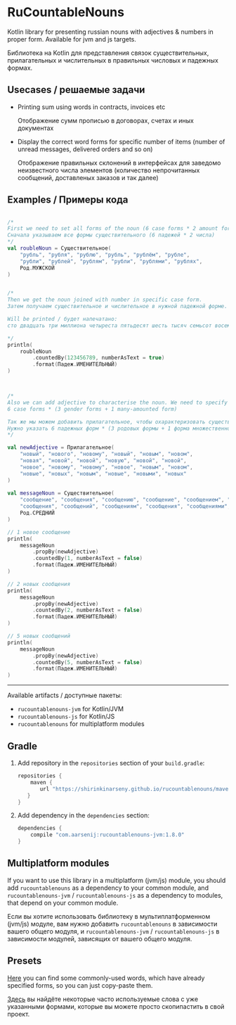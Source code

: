 # RuCountableNouns

Kotlin library for presenting russian nouns with adjectives & numbers in proper form.
Available for jvm and js targets.

Библиотека на Kotlin для представления связок
существительных, прилагательных и числительных
в правильных числовых и падежных формах.

## Usecases / решаемые задачи

+ Printing sum using words in contracts, invoices etc

  Отображение сумм прописью в договорах, счетах и иных документах
  
+ Display the correct word forms for specific number of items
  (number of unread messages, delivered orders and so on)
  
  Отображение правильных склонений в интерфейсах для заведомо
  неизвестного числа элементов (количество непрочитанных
  сообщений, доставленых заказов и так далее)

## Examples /  Примеры кода

```kotlin

/*
First we need to set all forms of the noun (6 case forms * 2 amount forms)
Сначала указываем все формы существительного (6 падежей * 2 числа)
*/
val roubleNoun = Существительное(
    "рубль", "рубля", "рублю", "рубль", "рублём", "рубле",
    "рубли", "рублей", "рублям", "рубли", "рублями", "рублях",
    Род.МУЖСКОЙ
)


/*
Then we get the noun joined with number in specific case form.
Затем получаем существительное и числительное в нужной падежной форме.

Will be printed / будет напечатано:
сто двадцать три миллиона четыреста пятьдесят шесть тысяч семьсот восемьдесят девять рублей

*/
println(
    roubleNoun
        .countedBy(123456789, numberAsText = true)
        .format(Падеж.ИМЕНИТЕЛЬНЫЙ)
)



/*
Also we can add adjective to characterise the noun. We need to specify
6 case forms * (3 gender forms + 1 many-amounted form)

Так же мы можем добавить прилагательное, чтобы охарактеризовать существительное.
Нужно указать 6 падежных форм * (3 родовых формы + 1 форма множественного числа)
*/

val newAdjective = Прилагательное(
    "новый", "нового", "новому", "новый", "новым", "новом",
    "новая", "новой", "новой", "новую", "новой", "новой",
    "новое", "новому", "новому", "новое", "новым", "новом",
    "новые", "новых", "новым", "новые", "новыми", "новых"    
)    
  
val messageNoun = Существительное(
    "сообщение", "сообщения", "сообщению", "сообщение", "сообщением", "сообщении",
    "сообщения", "сообщений", "сообщениям", "сообщения", "сообщениями", "сообщениях",
    Род.СРЕДНИЙ
)    

// 1 новое сообщение
println(
    messageNoun
        .propBy(newAdjective)
        .countedBy(1, numberAsText = false)
        .format(Падеж.ИМЕНИТЕЛЬНЫЙ)
)

// 2 новых сообщения
println(
    messageNoun
        .propBy(newAdjective)
        .countedBy(2, numberAsText = false)
        .format(Падеж.ИМЕНИТЕЛЬНЫЙ)
)

// 5 новых сообщений
println(
    messageNoun
        .propBy(newAdjective)
        .countedBy(5, numberAsText = false)
        .format(Падеж.ИМЕНИТЕЛЬНЫЙ)
)

```

---

Available artifacts / доступные пакеты:
+ `rucountablenouns-jvm` for Kotlin/JVM
+ `rucountablenouns-js` for Kotlin/JS
+ `rucountablenouns` for multiplatform modules

## Gradle 

1. Add repository in the `repositories` section of your `build.gradle`:
    ```groovy
    repositories {       
        maven { 
           url "https://shirinkinarseny.github.io/rucountablenouns/maven-repo/" 
       }
    }
    ```
2. Add dependency in the `dependencies` section:
    ```groovy
    dependencies {       
        compile "com.aarsenij:rucountablenouns-jvm:1.8.0"
    }
    ```
   
## Multiplatform modules

If you want to use this library in a multiplatform (jvm/js) module,
you should add `rucountablenouns` as a dependency to your common module,
and `rucountablenouns-jvm` / `rucountablenouns-js` as a dependency to 
modules, that depend on your common module.

Если вы хотите использовать библиотеку в мультиплатформенном (jvm/js) модуле,
вам нужно добавить `rucountablenouns` в зависимости вашего общего модуля,
и `rucountablenouns-jvm` / `rucountablenouns-js` в зависимости модулей,
зависящих от вашего общего модуля.

## Presets

[Here](https://github.com/ShirinkinArseny/rucountablenouns/blob/master/src/commonTest/kotlin/com/aarsenij/rucountablenouns/Words.kt)
you can find some commonly-used words, which have already specified forms,
so you can just copy-paste them.


[Здесь](https://github.com/ShirinkinArseny/rucountablenouns/blob/master/src/commonTest/kotlin/com/aarsenij/rucountablenouns/Words.kt)
вы найдёте некоторые часто используемые слова с уже указанными формами,
которые вы можете просто скопипастить в свой проект.

